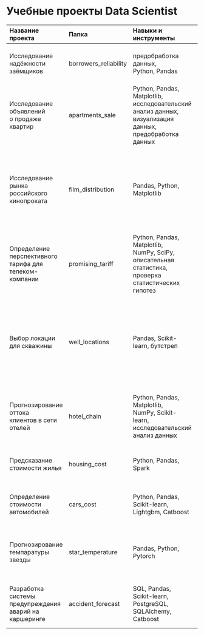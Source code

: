 # Учебные проекты Data Scientist 

| Название проекта| Папка|Навыки и инструменты| Задача проекта|
| :---------------|:-----|:-------------------|:----------------|
|Исследование надёжности <br> заёмщиков|borrowers_reliability|предобработка данных, <br> Python, Pandas|Изучить влияние различных факторов на возврат кредита в срок|                                                               
|Исследование объявлений <br> о продаже квартир|apartments_sale|Python, Pandas, Matplotlib, <br> исследовательский анализ данных, <br> визуализация данных, предобработка данных|Выявить ключевые параметры влияющие на стоимость квартиры|
|Исследование рынка <br> российского кинопроката|film_distribution|Pandas, Python, Matplotlib| Изучить рынок российского кинопроката и выявить текущие тренды. Основной вопрос, насколько фильмы  <br> c государственной поддержкой интересны зрителю|
|Определение перспективного <br> тарифа для телеком-компании|promising_tariff|Python, Pandas, Matplotlib, <br> NumPy, SciPy, описательная статистика, <br> проверка статистических гипотез|Определить тариф приносящий больше всего денег|
|Выбор локации для скважины|well_locations|Pandas, Scikit-learn, бутстреп|Построить модель машинного обучения, которая поможет определить регион, где добыча принесёт наибольшую прибыль. Проанализировать возможную прибыль и риски|
|Прогнозирование оттока <br> клиентов в сети отелей|hotel_chain|Python, Pandas, Matplotlib, <br> NumPy, Scikit-learn, <br> исследовательский анализ данных| Разработать модель машинного обучения, которая предсказывает отказ от брони номера в отеле|
|Предсказание стоимости жилья|housing_cost|Python, Pandas, Spark|Модель предсказания медианной стоимости квартиры|
|Определение стоимости автомобилей|cars_cost|Python, Pandas, Scikit-learn, <br> Lightgbm, Catboost|Построить модель для определения рыночной стоимости своего автомобиля|
|Прогнозирование темпаратуры звезды|star_temperature|Pandas, Python, Pytorch|C помощью нейросети определять температуру на поверхности обнаруженных звёзд|
|Разработка системы предупреждения <br> аварий на каршеринге|accident_forecast|SQL, Pandas, Scikit-learn, PostgreSQL, SQLAlchemy, Catboost|Cоздать систему, которая могла бы оценить риск ДТП по выбранному маршруту движения|
